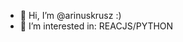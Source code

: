 - 👋 Hi, I’m @arinuskrusz :)
- 👀 I’m interested in: REACJS/PYTHON


<!---
arinuskrusz/arinuskrusz is a ✨ special ✨ repository because its `README.md` (this file) appears on your GitHub profile.
You can click the Preview link to take a look at your changes.
--->
